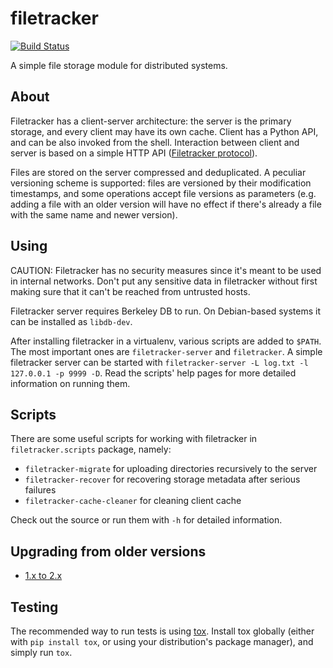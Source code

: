 # filetracker

[![Build Status](https://travis-ci.org/sio2project/filetracker.svg?branch=master)](https://travis-ci.org/sio2project/filetracker)

A simple file storage module for distributed systems.

## About

Filetracker has a client-server architecture: the server is the primary
storage, and every client may have its own cache. Client has a Python
API, and can be also invoked from the shell. Interaction between client
and server is based on a simple HTTP API ([Filetracker protocol](PROTOCOL.md)).

Files are stored on the server compressed and deduplicated. A peculiar
versioning scheme is supported: files are versioned by their modification
timestamps, and some operations accept file versions as parameters (e.g.
adding a file with an older version will have no effect if there's already a
file with the same name and newer version).

## Using

CAUTION: Filetracker has no security measures since it's meant to be
used in internal networks. Don't put any sensitive data in filetracker without
first making sure that it can't be reached from untrusted hosts.

Filetracker server requires Berkeley DB to run. On Debian-based systems
it can be installed as `libdb-dev`.

After installing filetracker in a virtualenv, various scripts are added to
`$PATH`. The most important ones are `filetracker-server`
and `filetracker`. A simple filetracker server can be started with
`filetracker-server -L log.txt -l 127.0.0.1 -p 9999 -D`.
 Read the scripts' help pages for more detailed information
on running them.

## Scripts

There are some useful scripts for working with filetracker in
`filetracker.scripts` package, namely:

- `filetracker-migrate` for uploading directories recursively to the server
- `filetracker-recover` for recovering storage metadata after serious failures
- `filetracker-cache-cleaner` for cleaning client cache

Check out the source or run them with `-h` for detailed information.

## Upgrading from older versions

- [1.x to 2.x](MIGRATING.md)

## Testing

The recommended way to run tests is using
[tox](https://tox.readthedocs.io/en/latest/index.html). Install tox
globally (either with `pip install tox`, or using your distribution's
package manager), and simply run `tox`.
